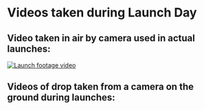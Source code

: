 # Videos taken during Launch Day

## Video taken in air by camera used in actual launches:
[![Launch footage video](http://img.youtube.com/vi/qy21oT7Ep4Q/0.jpg)](http://www.youtube.com/watch?v=qy21oT7Ep4Q)

## Videos of drop taken from a camera on the ground during launches:
